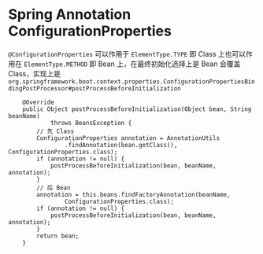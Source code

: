 # Spring Annotation ConfigurationProperties

`@ConfigurationProperties` 可以作用于 `ElementType.TYPE` 即 Class 上也可以作用在 `ElementType.METHOD` 即 Bean 上，在最终初始化选择上是 Bean 会覆盖 Class，实现上是 `org.springframework.boot.context.properties.ConfigurationPropertiesBindingPostProcessor#postProcessBeforeInitialization`

```text
    @Override
    public Object postProcessBeforeInitialization(Object bean, String beanName)
            throws BeansException {
        // 先 Class
        ConfigurationProperties annotation = AnnotationUtils
                .findAnnotation(bean.getClass(), ConfigurationProperties.class);
        if (annotation != null) {
            postProcessBeforeInitialization(bean, beanName, annotation);
        }
        // 后 Bean
        annotation = this.beans.findFactoryAnnotation(beanName,
                ConfigurationProperties.class);
        if (annotation != null) {
            postProcessBeforeInitialization(bean, beanName, annotation);
        }
        return bean;
    }
```

